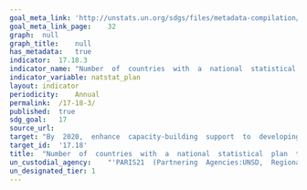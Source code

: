```yaml
---	
goal_meta_link:	'http://unstats.un.org/sdgs/files/metadata-compilation/Metadata-Goal-17.pdf'
goal_meta_link_page:	32
graph:	null
graph_title:	null 
has_metadata:	true
indicator:	17.18.3
indicator_name:	"Number  of  countries  with  a  national  statistical  plan  that  is  fully  funded  and  under  implementation,  by  source  of  funding"
indicator_variable:	natstat_plan
layout:	indicator
periodicity:	Annual
permalink:	/17-18-3/
published:	true
sdg_goal:	17
source_url:	
target:	"By  2020,  enhance  capacity-building  support  to  developing  countries,  including  for  least  developed  countries  and  small  island  developing  States,  to  increase  significantly  the  availability  of  high-quality,  timely  and  reliable  data  disaggregated  by  income,  gender,  age,  race,  ethnicity,  migratory  status,  disability,  geographic  location  and  other  characteristics  relevant  in  national  contexts."
target_id:	'17.18'
title:	"Number  of  countries  with  a  national  statistical  plan  that  is  fully  funded  and  under  implementation,  by  source  of  funding"
un_custodial_agency:	"'PARIS21  (Partnering  Agencies:UNSD,  Regional  Commissions,  World  Bank)'"
un_designated_tier:	1
---	
```

